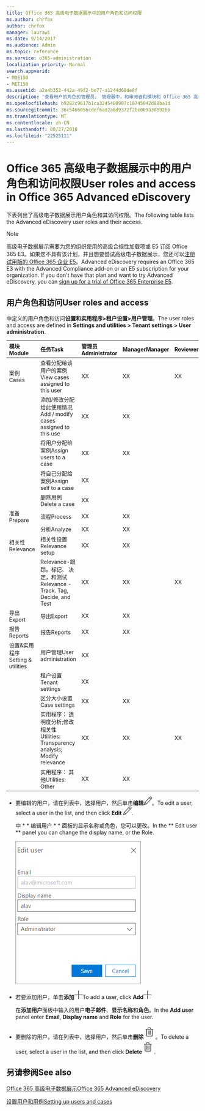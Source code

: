```yaml
---
title: Office 365 高级电子数据展示中的用户角色和访问权限
ms.author: chrfox
author: chrfox
manager: laurawi
ms.date: 9/14/2017
ms.audience: Admin
ms.topic: reference
ms.service: o365-administration
localization_priority: Normal
search.appverid:
- MOE150
- MET150
ms.assetid: a2a4b352-442a-49f2-be77-a1244d68de8f
description: '查看用户的角色的管理员、 管理器中，和审阅者和模块和 Office 365 高级电子数据展示中的任务及其访问。 '
ms.openlocfilehash: b9282c9617b1ca3245480907c10745042d88ba1d
ms.sourcegitcommit: 36c5466056cdef6ad2a8d9372f2bc009a30892bb
ms.translationtype: MT
ms.contentlocale: zh-CN
ms.lasthandoff: 08/27/2018
ms.locfileid: "22525111"
---
```

# <a name="user-roles-and-access-in-office-365-advanced-ediscovery"></a><span data-ttu-id="84fff-103">Office 365 高级电子数据展示中的用户角色和访问权限</span><span class="sxs-lookup"><span data-stu-id="84fff-103">User roles and access in Office 365 Advanced eDiscovery</span></span>

<span data-ttu-id="84fff-104">下表列出了高级电子数据展示用户角色和其访问权限。</span><span class="sxs-lookup"><span data-stu-id="84fff-104">The following table lists the Advanced eDiscovery user roles and their access.</span></span>
  
> [!NOTE]
> <span data-ttu-id="84fff-p101">高级电子数据展示需要为您的组织使用的高级合规性加载项或 E5 订阅 Office 365 E3。如果您不具有该计划，并且想要尝试高级电子数据展示，您还可以[注册试用版的 Office 365 企业 E5](https://go.microsoft.com/fwlink/p/?LinkID=698279)。</span><span class="sxs-lookup"><span data-stu-id="84fff-p101">Advanced eDiscovery requires an Office 365 E3 with the Advanced Compliance add-on or an E5 subscription for your organization. If you don't have that plan and want to try Advanced eDiscovery, you can [sign up for a trial of Office 365 Enterprise E5](https://go.microsoft.com/fwlink/p/?LinkID=698279).</span></span> 
  
## <a name="user-roles-and-access"></a><span data-ttu-id="84fff-107">用户角色和访问</span><span class="sxs-lookup"><span data-stu-id="84fff-107">User roles and access</span></span>

<span data-ttu-id="84fff-108">中定义的用户角色和访问**设置和实用程序\>租户设置\>用户管理**。</span><span class="sxs-lookup"><span data-stu-id="84fff-108">The user roles and access are defined in **Settings and utilities \> Tenant settings \> User administration**.</span></span>
  
|<span data-ttu-id="84fff-109">**模块**</span><span class="sxs-lookup"><span data-stu-id="84fff-109">**Module**</span></span>|<span data-ttu-id="84fff-110">**任务**</span><span class="sxs-lookup"><span data-stu-id="84fff-110">**Task**</span></span>|<span data-ttu-id="84fff-111">**管理员**</span><span class="sxs-lookup"><span data-stu-id="84fff-111">**Administrator**</span></span>|<span data-ttu-id="84fff-112">**Manager**</span><span class="sxs-lookup"><span data-stu-id="84fff-112">**Manager**</span></span>|<span data-ttu-id="84fff-113">**Reviewer**</span><span class="sxs-lookup"><span data-stu-id="84fff-113">**Reviewer**</span></span>|
|:-----|:-----|:-----|:-----|:-----|
|<span data-ttu-id="84fff-114">案例</span><span class="sxs-lookup"><span data-stu-id="84fff-114">Cases</span></span>  <br/> | <span data-ttu-id="84fff-115">查看分配给该用户的案例</span><span class="sxs-lookup"><span data-stu-id="84fff-115">View cases assigned to this user</span></span>  <br/> |<span data-ttu-id="84fff-116">X</span><span class="sxs-lookup"><span data-stu-id="84fff-116">X</span></span>  <br/> |<span data-ttu-id="84fff-117">X</span><span class="sxs-lookup"><span data-stu-id="84fff-117">X</span></span>  <br/> |<span data-ttu-id="84fff-118">X</span><span class="sxs-lookup"><span data-stu-id="84fff-118">X</span></span>  <br/> |
|| <span data-ttu-id="84fff-119">添加/修改分配给此使用情况</span><span class="sxs-lookup"><span data-stu-id="84fff-119">Add / modify cases assigned to this use</span></span>  <br/> |<span data-ttu-id="84fff-120">X</span><span class="sxs-lookup"><span data-stu-id="84fff-120">X</span></span>  <br/> |<span data-ttu-id="84fff-121">X</span><span class="sxs-lookup"><span data-stu-id="84fff-121">X</span></span>  <br/> ||
|| <span data-ttu-id="84fff-122">将用户分配给案例</span><span class="sxs-lookup"><span data-stu-id="84fff-122">Assign users to a case</span></span>  <br/> |<span data-ttu-id="84fff-123">X</span><span class="sxs-lookup"><span data-stu-id="84fff-123">X</span></span>  <br/> |<span data-ttu-id="84fff-124">X</span><span class="sxs-lookup"><span data-stu-id="84fff-124">X</span></span>  <br/> ||
|| <span data-ttu-id="84fff-125">将自己分配给案例</span><span class="sxs-lookup"><span data-stu-id="84fff-125">Assign self to a case</span></span>  <br/> |<span data-ttu-id="84fff-126">X</span><span class="sxs-lookup"><span data-stu-id="84fff-126">X</span></span>  <br/> |||
||<span data-ttu-id="84fff-127">删除用例</span><span class="sxs-lookup"><span data-stu-id="84fff-127">Delete a case</span></span>  <br/> |<span data-ttu-id="84fff-128">X</span><span class="sxs-lookup"><span data-stu-id="84fff-128">X</span></span>  <br/> |||
|<span data-ttu-id="84fff-129">准备</span><span class="sxs-lookup"><span data-stu-id="84fff-129">Prepare</span></span>  <br/> |<span data-ttu-id="84fff-130">流程</span><span class="sxs-lookup"><span data-stu-id="84fff-130">Process</span></span>  <br/> |<span data-ttu-id="84fff-131">X</span><span class="sxs-lookup"><span data-stu-id="84fff-131">X</span></span>  <br/> |<span data-ttu-id="84fff-132">X</span><span class="sxs-lookup"><span data-stu-id="84fff-132">X</span></span>  <br/> ||
||<span data-ttu-id="84fff-133">分析</span><span class="sxs-lookup"><span data-stu-id="84fff-133">Analyze</span></span>  <br/> |<span data-ttu-id="84fff-134">X</span><span class="sxs-lookup"><span data-stu-id="84fff-134">X</span></span>  <br/> |<span data-ttu-id="84fff-135">X</span><span class="sxs-lookup"><span data-stu-id="84fff-135">X</span></span>  <br/> ||
|<span data-ttu-id="84fff-136">相关性</span><span class="sxs-lookup"><span data-stu-id="84fff-136">Relevance</span></span>  <br/> |<span data-ttu-id="84fff-137">相关性设置</span><span class="sxs-lookup"><span data-stu-id="84fff-137">Relevance setup</span></span>  <br/> |<span data-ttu-id="84fff-138">X</span><span class="sxs-lookup"><span data-stu-id="84fff-138">X</span></span>  <br/> |<span data-ttu-id="84fff-139">X</span><span class="sxs-lookup"><span data-stu-id="84fff-139">X</span></span>  <br/> ||
||<span data-ttu-id="84fff-140">Relevance-跟踪。标记、 决定，和测试</span><span class="sxs-lookup"><span data-stu-id="84fff-140">Relevance - Track. Tag, Decide, and Test</span></span>  <br/> |<span data-ttu-id="84fff-141">X</span><span class="sxs-lookup"><span data-stu-id="84fff-141">X</span></span>  <br/> |<span data-ttu-id="84fff-142">X</span><span class="sxs-lookup"><span data-stu-id="84fff-142">X</span></span>  <br/> |<span data-ttu-id="84fff-143">X</span><span class="sxs-lookup"><span data-stu-id="84fff-143">X</span></span>  <br/> |
|<span data-ttu-id="84fff-144">导出</span><span class="sxs-lookup"><span data-stu-id="84fff-144">Export</span></span>  <br/> |<span data-ttu-id="84fff-145">导出</span><span class="sxs-lookup"><span data-stu-id="84fff-145">Export</span></span>  <br/> |<span data-ttu-id="84fff-146">X</span><span class="sxs-lookup"><span data-stu-id="84fff-146">X</span></span>  <br/> |<span data-ttu-id="84fff-147">X</span><span class="sxs-lookup"><span data-stu-id="84fff-147">X</span></span>  <br/> ||
|<span data-ttu-id="84fff-148">报告</span><span class="sxs-lookup"><span data-stu-id="84fff-148">Reports</span></span>  <br/> |<span data-ttu-id="84fff-149">报告</span><span class="sxs-lookup"><span data-stu-id="84fff-149">Reports</span></span>  <br/> |<span data-ttu-id="84fff-150">X</span><span class="sxs-lookup"><span data-stu-id="84fff-150">X</span></span>  <br/> |<span data-ttu-id="84fff-151">X</span><span class="sxs-lookup"><span data-stu-id="84fff-151">X</span></span>  <br/> ||
|<span data-ttu-id="84fff-152">设置&amp;实用程序</span><span class="sxs-lookup"><span data-stu-id="84fff-152">Setting &amp; utilities</span></span>  <br/> |<span data-ttu-id="84fff-153">用户管理</span><span class="sxs-lookup"><span data-stu-id="84fff-153">User administration</span></span>  <br/> |<span data-ttu-id="84fff-154">X</span><span class="sxs-lookup"><span data-stu-id="84fff-154">X</span></span>  <br/> |||
||<span data-ttu-id="84fff-155">租户设置</span><span class="sxs-lookup"><span data-stu-id="84fff-155">Tenant settings</span></span>  <br/> |<span data-ttu-id="84fff-156">X</span><span class="sxs-lookup"><span data-stu-id="84fff-156">X</span></span>  <br/> |||
||<span data-ttu-id="84fff-157">区分大小设置</span><span class="sxs-lookup"><span data-stu-id="84fff-157">Case settings</span></span>  <br/> |<span data-ttu-id="84fff-158">X</span><span class="sxs-lookup"><span data-stu-id="84fff-158">X</span></span>  <br/> |<span data-ttu-id="84fff-159">X</span><span class="sxs-lookup"><span data-stu-id="84fff-159">X</span></span>  <br/> ||
||<span data-ttu-id="84fff-160">实用程序： 透明度分析;修改相关性</span><span class="sxs-lookup"><span data-stu-id="84fff-160">Utilities: Transparency analysis; Modify relevance</span></span>  <br/> |<span data-ttu-id="84fff-161">X</span><span class="sxs-lookup"><span data-stu-id="84fff-161">X</span></span>  <br/> |<span data-ttu-id="84fff-162">X</span><span class="sxs-lookup"><span data-stu-id="84fff-162">X</span></span>  <br/> |<span data-ttu-id="84fff-163">X</span><span class="sxs-lookup"><span data-stu-id="84fff-163">X</span></span>  <br/> |
||<span data-ttu-id="84fff-164">实用程序： 其他</span><span class="sxs-lookup"><span data-stu-id="84fff-164">Utilities: Other</span></span>  <br/> |<span data-ttu-id="84fff-165">X</span><span class="sxs-lookup"><span data-stu-id="84fff-165">X</span></span>  <br/> |<span data-ttu-id="84fff-166">X</span><span class="sxs-lookup"><span data-stu-id="84fff-166">X</span></span>  <br/> ||
   
- <span data-ttu-id="84fff-167">要编辑的用户，请在列表中，选择用户，然后单击**编辑**![编辑图标](media/3d613660-7602-4df2-bdb9-14e9ca2f9cf2.png)。</span><span class="sxs-lookup"><span data-stu-id="84fff-167">To edit a user, select a user in the list, and then click **Edit** ![Edit icon](media/3d613660-7602-4df2-bdb9-14e9ca2f9cf2.png).</span></span>
    
    <span data-ttu-id="84fff-168">中 * * 编辑用户 * * 面板的显示名称或角色，您可以更改。</span><span class="sxs-lookup"><span data-stu-id="84fff-168">In the ** Edit user ** panel you can change the display name, or the Role.</span></span> 
    
    ![编辑用户面板中用户管理的 Screnn 截图](media/a939f86b-9c88-4543-a560-6d33a9af90f9.png)
  
- <span data-ttu-id="84fff-170">若要添加用户，单击**添加**![添加图标](media/c2dd8b3a-5a22-412c-a7fa-143f5b2b5612.png)</span><span class="sxs-lookup"><span data-stu-id="84fff-170">To add a user, click **Add**![add icon](media/c2dd8b3a-5a22-412c-a7fa-143f5b2b5612.png)</span></span>
  
    <span data-ttu-id="84fff-171">在**添加用户**面板中输入的用户**电子邮件**、**显示名称**和**角色**。</span><span class="sxs-lookup"><span data-stu-id="84fff-171">In the **Add user** panel enter **Email**, **Display name** and **Role** for the user.</span></span> 
    
- <span data-ttu-id="84fff-172">要删除的用户，请在列表中，选择用户，然后单击**删除**![删除图标](media/87565fbb-5147-4f22-9ed7-1c18ce664392.png)。</span><span class="sxs-lookup"><span data-stu-id="84fff-172">To delete a user, select a user in the list, and then click **Delete**![Delete icon](media/87565fbb-5147-4f22-9ed7-1c18ce664392.png).</span></span>
    
## <a name="see-also"></a><span data-ttu-id="84fff-173">另请参阅</span><span class="sxs-lookup"><span data-stu-id="84fff-173">See also</span></span>

[<span data-ttu-id="84fff-174">Office 365 高级电子数据展示</span><span class="sxs-lookup"><span data-stu-id="84fff-174">Office 365 Advanced eDiscovery</span></span>](office-365-advanced-ediscovery.md)
  
[<span data-ttu-id="84fff-175">设置用户和用例</span><span class="sxs-lookup"><span data-stu-id="84fff-175">Setting up users and cases</span></span>](set-up-users-and-cases-in-advanced-ediscovery.md)

